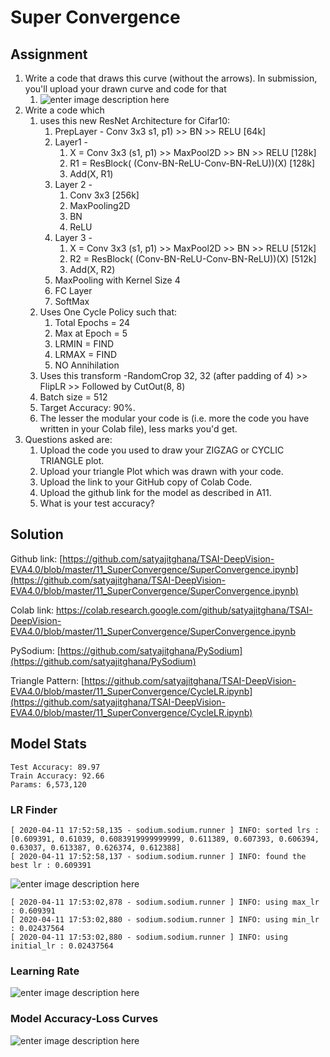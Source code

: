 ﻿# Super Convergence

## Assignment

1.  Write a code that draws this curve (without the arrows). In submission, you'll upload your drawn curve and code for that
    1.  ![enter image description here](https://github.com/satyajitghana/TSAI-DeepVision-EVA4.0/blob/master/11_SuperConvergence/assets/11s11.png?raw=true)
2.  Write a code which
    1.  uses this new ResNet Architecture for Cifar10:
        1.  PrepLayer - Conv 3x3 s1, p1) >> BN >> RELU [64k]
        2.  Layer1 -
            1.  X = Conv 3x3 (s1, p1) >> MaxPool2D >> BN >> RELU [128k]
            2.  R1 = ResBlock( (Conv-BN-ReLU-Conv-BN-ReLU))(X) [128k]
            3.  Add(X, R1)
        3.  Layer 2 -
            1.  Conv 3x3 [256k]
            2.  MaxPooling2D
            3.  BN
            4.  ReLU
        4.  Layer 3 -
            1.  X = Conv 3x3 (s1, p1) >> MaxPool2D >> BN >> RELU [512k]
            2.  R2 = ResBlock( (Conv-BN-ReLU-Conv-BN-ReLU))(X) [512k]
            3.  Add(X, R2)
        5.  MaxPooling with Kernel Size 4
        6.  FC Layer
        7.  SoftMax
    2.  Uses One Cycle Policy such that:
        1.  Total Epochs = 24
        2.  Max at Epoch = 5
        3.  LRMIN = FIND
        4.  LRMAX = FIND
        5.  NO Annihilation
    3.  Uses this transform -RandomCrop 32, 32 (after padding of 4) >> FlipLR >> Followed by CutOut(8, 8)
    4.  Batch size = 512
    5.  Target Accuracy: 90%.
    6.  The lesser the modular your code is (i.e. more the code you have written in your Colab file), less marks you'd get.
3.  Questions asked are:
    1.  Upload the code you used to draw your ZIGZAG or CYCLIC TRIANGLE plot.
    2.  Upload your triangle Plot which was drawn with your code.
    3.  Upload the link to your GitHub copy of Colab Code.
    4.  Upload the github link for the model as described in A11.
    5.  What is your test accuracy?

## Solution

Github link: [https://github.com/satyajitghana/TSAI-DeepVision-EVA4.0/blob/master/11_SuperConvergence/SuperConvergence.ipynb](https://github.com/satyajitghana/TSAI-DeepVision-EVA4.0/blob/master/11_SuperConvergence/SuperConvergence.ipynb)

Colab link: https://colab.research.google.com/github/satyajitghana/TSAI-DeepVision-EVA4.0/blob/master/11_SuperConvergence/SuperConvergence.ipynb

PySodium: [https://github.com/satyajitghana/PySodium](https://github.com/satyajitghana/PySodium)

Triangle Pattern: [https://github.com/satyajitghana/TSAI-DeepVision-EVA4.0/blob/master/11_SuperConvergence/CycleLR.ipynb](https://github.com/satyajitghana/TSAI-DeepVision-EVA4.0/blob/master/11_SuperConvergence/CycleLR.ipynb)

## Model Stats

```
Test Accuracy: 89.97
Train Accuracy: 92.66
Params: 6,573,120
```

### LR Finder

```
[ 2020-04-11 17:52:58,135 - sodium.sodium.runner ] INFO: sorted lrs : [0.609391, 0.61039, 0.6083919999999999, 0.611389, 0.607393, 0.606394, 0.63037, 0.613387, 0.626374, 0.612388]
[ 2020-04-11 17:52:58,137 - sodium.sodium.runner ] INFO: found the best lr : 0.609391
```

![enter image description here](https://github.com/satyajitghana/TSAI-DeepVision-EVA4.0/blob/master/11_SuperConvergence/assets/lr_finder.png?raw=true)


```
[ 2020-04-11 17:53:02,878 - sodium.sodium.runner ] INFO: using max_lr : 0.609391
[ 2020-04-11 17:53:02,880 - sodium.sodium.runner ] INFO: using min_lr : 0.02437564
[ 2020-04-11 17:53:02,880 - sodium.sodium.runner ] INFO: using initial_lr : 0.02437564
```
### Learning Rate

![enter image description here](https://github.com/satyajitghana/TSAI-DeepVision-EVA4.0/blob/master/11_SuperConvergence/assets/lr_metric.png?raw=true)

### Model Accuracy-Loss Curves

![enter image description here](https://github.com/satyajitghana/TSAI-DeepVision-EVA4.0/blob/master/11_SuperConvergence/assets/model_stats.png?raw=true)
